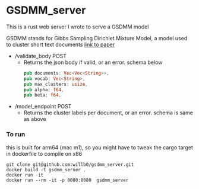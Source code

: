 # GSDMM_server

This is a rust web server I wrote to serve a GSDMM model

GSDMM stands for Gibbs Sampling Dirichlet Mixture Model, a model used to cluster short text documents [link to paper](https://dbgroup.cs.tsinghua.edu.cn/wangjy/papers/KDD14-GSDMM.pdf)
- /validate_body POST
  - Returns the json body if valid, or an error. schema below
    ```rust
    pub documents: Vec<Vec<String>>,
    pub vocab: Vec<String>,
    pub max_clusters: usize,
    pub alpha: f64,
    pub beta: f64,
    ```
- /model_endpoint POST
  - Returns the cluster labels per document, or an error. schema is same as above

### To run
this is built for arm64 (mac m1), so you might have to tweak the cargo target in dockerfile to compile on x86
```
git clone git@github.com:willb0/gsdmm_server.git
docker build -t gsdmm_server .
docker run -it
docker run --rm -it -p 8080:8080  gsdmm_server
```